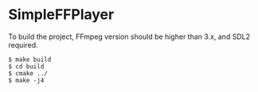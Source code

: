 # SimpleFFPlayer

To build the project, FFmpeg version should be higher than 3.x, and SDL2 required.

```
$ make build
$ cd build
$ cmake ../
$ make -j4
```

